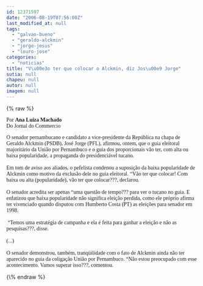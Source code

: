 ```yaml
---
id: 12371597
date: "2006-08-19T07:56:00Z"
last_modified_at: null
tags:
  - "galvao-bueno"
  - "geraldo-alckmin"
  - "jorge-jesus"
  - "louro-jose"
categories:
  - "noticias"
title: "V\u00e3o ter que colocar o Alckmin, diz Jos\u00e9 Jorge"
sutia: null
chapeu: null
autor: null
imagem: null
---
```

{\% raw %}
<p><P><FONT face=Verdana>Por <STRONG>Ana Luiza Machado</STRONG><BR>Do Jornal do Commercio</FONT></P></p>
<p><P><FONT face=Verdana>O senador pernambucano e candidato a vice-presidente da República na chapa de Geraldo Alckmin (PSDB), José Jorge (PFL), afirmou, ontem, que o guia eleitoral majoritário da União por Pernambuco e o guia dos proporcionais vão ter, com alta ou baixa popularidade, a propaganda do presidenciável tucano.<BR><BR>Em tom de aviso aos aliados, o pefelista condenou a suposição da baixa popularidade de Alckmin como motivo da exclusão dele no guia eleitoral. “Vão ter que colocar! Com baixa ou alta (popularidade), vão ter que colocar???, declarou.<BR><BR>O senador acredita ser apenas “uma questão de tempo??? para ver o tucano no guia. E enfatizou que baixa popularidade não significa eleição perdida, como ele próprio afirma ter vivenciado quando disputou com Humberto Costa (PT) as eleições para senador em 1998.<BR><BR>&nbsp;“Temos uma estratégia de campanha e ela é feita para ganhar a eleição e não as pesquisas???, disse.<BR><BR>(...)<BR><BR>O senador demonstrou, também, tranqüilidade com o fato de Alckmin ainda não ter aparecido no guia da coligação União por Pernambuco. “Não estou preocupado com esse acontecimento. Vamos superar isso???, comentou.</FONT></P> </p>
{\% endraw %}